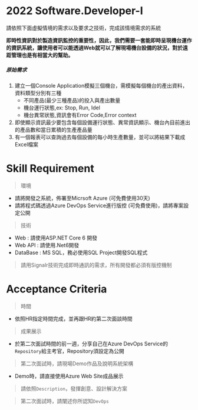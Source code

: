 # 2022 Software.Developer-I
請依照下面虛擬情境的需求以及要求之技術，完成該情境需求的系統

**即時性資訊對於製造資訊監控的重要性，因此，我們需要一套能即時呈現機台運作的資訊系統，讓使用者可以能透過Web就可以了解現場機台設備的狀況，對於遠距管理也是有相當大的幫助。**

##### 原始需求
1. 建立一個Console Application模擬三個機台，需模擬每個機台的產出資料，資料類型分別有三種
   - 不同產品(最少三種產品)的投入與產出數量
   - 機台運行狀態,ex: Stop, Run, Idel
   - 機台異常狀態,資訊會有Error Code,Error context
2. 即使顯示資訊最少要包含每個設備運行狀態、異常資訊顯示、機台內目前進出的產品數和當日累積的生產產品量
3. 有一個報表可以查詢過去每個設備的每小時生產數量，並可以將結果下載成Excel檔案

# Skill Requirement
> 環境
- 請將開發之系統，佈署至Micrsoft Azure (可免費使用30天)
- 請將程式碼透過Azure DevOps Service進行版控 (可免費使用)，請將專案設定公開
> 技術
- Web : 請使用ASP.NET Core 6 開發
- Web API : 請使用.Net6開發
- DataBase : MS SQL，務必使用SQL Project開發SQL程式
> 請用Signalr技術完成即時通訊的需求，所有開發都必須有版控機制

# Acceptance Criteria
> 時間
- 依照HR指定時間完成，並再跟HR約第二次面談時間

> 成果展示
- 於第二次面試時間的前一週，分享自己在Azure DevOps Service的`Repository`給主考官，Repository須設定為公開

> 第二次面試時，請現場Demo作品及說明系統架構
- Demo時，請直接使用Azure Web Site成品展示

> 請依照`Description`，發揮創意、設計解決方案

> 第二次面試時，請闡述你所認知`DevOps` 
